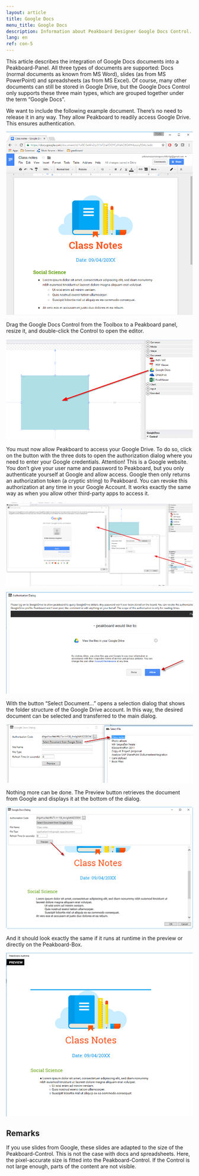 ```yaml
---
layout: article
title: Google Docs  
menu_title: Google Docs
description: Information about Peakboard Designer Google Docs Control.
lang: en
ref: con-5
---
```


This article describes the integration of Google Docs documents into a Peakboard-Panel. All three types of documents are supported: Docs (normal documents as known from MS Word), slides (as from MS PowerPoint) and spreadsheets (as from MS Excel). Of course, many other documents can still be stored in Google Drive, but the Google Docs Control only supports these three main types, which are grouped together under the term “Google Docs”.

We want to include the following example document. There’s no need to release it in any way. They allow Peakboard to readily access Google Drive. This ensures authentication.

![image_1](/assets/images/Controls/Google-Docs/controlsgoogledocs01.png)

Drag the Google Docs Control from the Toolbox to a Peakboard panel, resize it, and double-click the Control to open the editor.

![image_1](/assets/images/Controls/Google-Docs/controlsgoogledocs02.png)

You must now allow Peakboard to access your Google Drive. To do so, click on the button with the three dots to open the authorization dialog where you need to enter your Google credentials. Attention! This is a Google website. You don’t give your user name and password to Peakboard, but you only authenticate yourself at Google and allow access. Google then only returns an authorization token (a cryptic string) to Peakboard. You can revoke this authorization at any time in your Google Account. It works exactly the same way as when you allow other third-party apps to access it.

![image_1](/assets/images/Controls/Google-Docs/controlsgoogledocs03.png)

![image_1](/assets/images/Controls/Google-Docs/controlsgoogledocs04.png)

With the button “Select Document…” opens a selection dialog that shows the folder structure of the Google Drive account. In this way, the desired document can be selected and transferred to the main dialog.

![image_1](/assets/images/Controls/Google-Docs/controlsgoogledocs05.png)

Nothing more can be done. The Preview button retrieves the document from Google and displays it at the bottom of the dialog.

![image_1](/assets/images/Controls/Google-Docs/controlsgoogledocs06.png)

And it should look exactly the same if it runs at runtime in the preview or directly on the Peakboard-Box.

![image_1](/assets/images/Controls/Google-Docs/controlsgoogledocs07.png)

## Remarks
If you use slides from Google, these slides are adapted to the size of the Peakboard-Control. This is not the case with docs and spreadsheets. Here, the pixel-accurate size is fitted into the Peakboard-Control. If the Control is not large enough, parts of the content are not visible.
